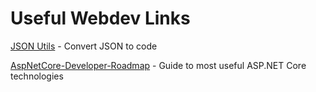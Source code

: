 # Useful Webdev Links

[JSON Utils](https://www.jsonutils.com/) - Convert JSON to code

[AspNetCore-Developer-Roadmap](https://github.com/MoienTajik/AspNetCore-Developer-Roadmap) - Guide to most useful ASP.NET Core technologies
